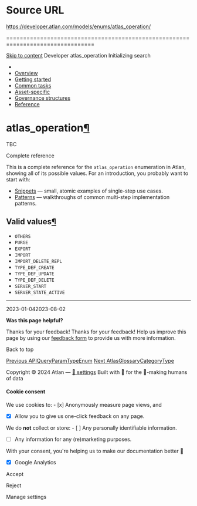 # Source URL
https://developer.atlan.com/models/enums/atlas_operation/

================================================================================

<!--
canonical: https://developer.atlan.com/models/enums/atlas_operation/
meta-content-security-policy: object-src 'none'; base-uri 'self'; manifest-src 'self'; media-src 'self';
meta-description: Dear Developers
meta-generator: mkdocs-1.6.1, mkdocs-material-9.6.14
meta-og-description: Dear Developers
meta-og-image: https://developer.atlan.com/assets/images/social/models/enums/atlas_operation.png
meta-og-image-height: 630
meta-og-image-type: image/png
meta-og-image-width: 1200
meta-og-title: atlas_operation - Developer
meta-og-type: website
meta-og-url: https://developer.atlan.com/models/enums/atlas_operation/
meta-twitter:card: summary_large_image
meta-twitter:description: Dear Developers
meta-twitter:image: https://developer.atlan.com/assets/images/social/models/enums/atlas_operation.png
meta-twitter:title: atlas_operation - Developer
meta-viewport: width=device-width,initial-scale=1
title: atlas_operation - Developer
-->

[Skip to content](#atlas_operation) Developer atlas\_operation Initializing search 

* 
* [Overview](../../..)
* [Getting started](../../../getting-started/)
* [Common tasks](../../../snippets/)
* [Asset\-specific](../../../patterns/)
* [Governance structures](../../../governance/)
* [Reference](../../../reference/)

atlas\_operation[¶](#atlas_operation "Permanent link")
======================================================

TBC

Complete reference

This is a complete reference for the `atlas_operation` enumeration in Atlan, showing all of its possible values. For an introduction, you probably want to start with:

* [Snippets](../../../snippets/) — small, atomic examples of single\-step use cases.
* [Patterns](../../../patterns/) — walkthroughs of common multi\-step implementation patterns.

Valid values[¶](#valid-values "Permanent link")
-----------------------------------------------

* `OTHERS`
* `PURGE`
* `EXPORT`
* `IMPORT`
* `IMPORT_DELETE_REPL`
* `TYPE_DEF_CREATE`
* `TYPE_DEF_UPDATE`
* `TYPE_DEF_DELETE`
* `SERVER_START`
* `SERVER_STATE_ACTIVE`

---

2023\-01\-042023\-08\-02

**Was this page helpful?**

Thanks for your feedback! Thanks for your feedback! Help us improve this page by using our [feedback form](https://docs.google.com/forms/d/e/1FAIpQLScfoq7vqEn8S4QvN0ehPp0MRy6WYK5x-okJDqD69lHgoPPWtg/viewform?usp=pp_url&entry.1800719315=/models/enums/atlas_operation/) to provide us with more information. 

Back to top

[Previous APIQueryParamTypeEnum](../apiqueryparamtypeenum/) [Next AtlasGlossaryCategoryType](../atlasglossarycategorytype/) 

Copyright © 2024 Atlan — [🍪 settings](#__consent) 
Built with 💙 for the 🤖\-making humans of data 

#### Cookie consent

We use cookies to: - [x] Anonymously measure page views, and
- [x] Allow you to give us one\-click feedback on any page.

 We do **not** collect or store: - [ ] Any personally identifiable information.
- [ ] Any information for any (re)marketing purposes.

 With your consent, you're helping us to make our documentation better 💙

- [x] Google Analytics

Accept

Reject

Manage settings

